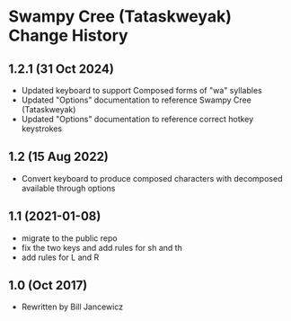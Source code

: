 Swampy Cree (Tataskweyak) Change History
====================

1.2.1 (31 Oct 2024)
-------------------
* Updated keyboard to support Composed forms of "wa" syllables
* Updated "Options" documentation to reference Swampy Cree (Tataskweyak)
* Updated "Options" documentation to reference correct hotkey keystrokes


1.2 (15 Aug 2022)
-------------------
* Convert keyboard to produce composed characters with decomposed available through options

1.1 (2021-01-08)
----------------
* migrate to the public repo
* fix the two keys and add rules for sh and th
* add rules for L and R

1.0 (Oct 2017)
----------------
* Rewritten by Bill Jancewicz
